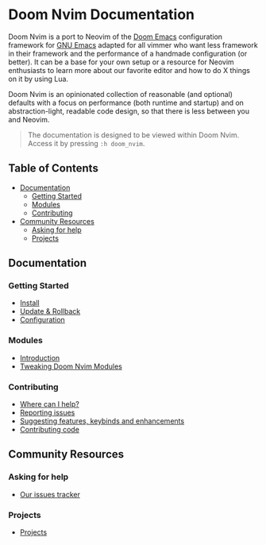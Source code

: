 # Doom Nvim Documentation

Doom Nvim is a port to Neovim of the [Doom Emacs](https://github.com/hlissner/doom-emacs)
configuration framework for [GNU Emacs](https://www.gnu.org/software/emacs/) adapted
for all vimmer who want less framework in their framework and the performance of
a handmade configuration (or better). It can be a base for your own setup or a
resource for Neovim enthusiasts to learn more about our favorite editor and how to
do X things on it by using Lua.

Doom Nvim is an opinionated collection of reasonable (and optional) defaults with
a focus on performance (both runtime and startup) and on abstraction-light, readable
code design, so that there is less between you and Neovim.

> The documentation is designed to be viewed within Doom Nvim. Access it by pressing
> `:h doom_nvim`.

## Table of Contents

- [Documentation](#documentation)
  - [Getting Started](#getting-started)
  - [Modules](#modules)
  - [Contributing](#contributing)
- [Community Resources](#community-resources)
  - [Asking for help](#asking-for-help)
  - [Projects](#projects)

## Documentation

### Getting Started

- [Install](./getting_started.md#install)
- [Update & Rollback](./getting_started.md#update--rollback)
- [Configuration](./getting_started.md#configuration)

### Modules

- [Introduction](./modules.md#introduction)
- [Tweaking Doom Nvim Modules](./modules.md#tweaking-doom-nvim-modules)

### Contributing

- [Where can I help?](./contributing.md#where-can-i-help)
- [Reporting issues](./contributing.md#reporting-issues)
- [Suggesting features, keybinds and enhancements](./contributing.md#suggesting-features-keybinds-and-enhancements)
- [Contributing code](./contributing.md#contributing-code)

## Community Resources

### Asking for help

- [Our issues tracker](https://github.com/NTBBloodbath/doom-nvim/issues)

### Projects

- [Projects](https://github.com/NTBBloodbath/doom-nvim/projects)
